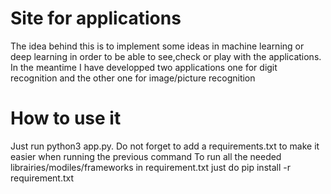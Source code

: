 # Site for applications
The idea behind this is to implement some ideas in machine learning or deep learning in order to be able to see,check or play with the applications.
In the meantime I have developped two applications one for digit recognition and the other one for image/picture recognition

# How to use it
Just run python3 app.py. Do not forget to add a requirements.txt to make it easier when running the previous command
To run all the needed librairies/modiles/frameworks in requirement.txt just do pip install -r requirement.txt


